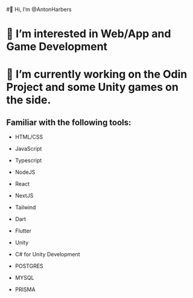 #👋 Hi, I’m @AntonHarbers
# 👀 I’m interested in Web/App and Game Development
# 🌱 I’m currently working on the Odin Project and some Unity games on the side.

## Familiar with the following tools:
- HTML/CSS
- JavaScript
- Typescript
- NodeJS
- React
- NextJS
- Tailwind
  
- Dart
- Flutter
  
- Unity
- C# for Unity Development

- POSTGRES
- MYSQL
- PRISMA

<!---
AntonHarbers/AntonHarbers is a ✨ special ✨ repository because its `README.md` (this file) appears on your GitHub profile.
You can click the Preview link to take a look at your changes.
--->
